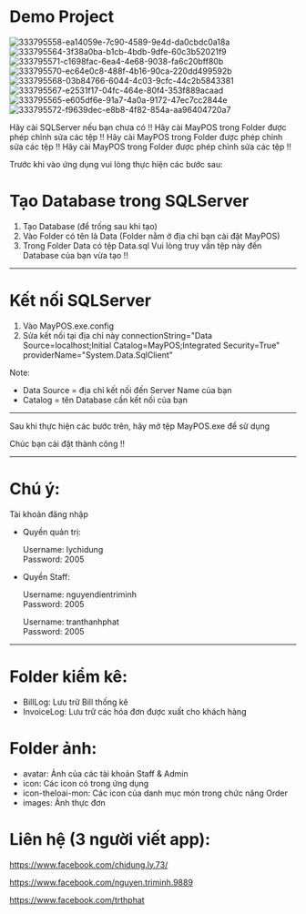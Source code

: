 # Demo Project
![333795558-ea14059e-7c90-4589-9e4d-da0cbdc0a18a](https://github.com/MinhFX/POS/assets/146899219/9a9274ef-214d-46c6-a414-d64d04d2cd92)
![333795564-3f38a0ba-b1cb-4bdb-9dfe-60c3b52021f9](https://github.com/MinhFX/POS/assets/146899219/67ef2831-62d0-4b99-9f9d-dfa560243f96)
![333795571-c1698fac-6ea4-4e68-9038-fa6c20bff80b](https://github.com/MinhFX/POS/assets/146899219/ec561309-9942-4e95-b107-d61c3621f911)
![333795570-ec64e0c8-488f-4b16-90ca-220dd499592b](https://github.com/MinhFX/POS/assets/146899219/ff5fa4f5-3138-4aa2-95d1-b0a47b187227)
![333795568-03b84766-6044-4c03-9cfc-44c2b5843381](https://github.com/MinhFX/POS/assets/146899219/fef44203-8c4d-4ec3-81f4-c94e569122a2)
![333795567-e2531f17-04fc-464e-80f4-353f889acaad](https://github.com/MinhFX/POS/assets/146899219/d593b1b2-e779-4944-8d14-067e5d56b976)
![333795565-e605df6e-91a7-4a0a-9172-47ec7cc2844e](https://github.com/MinhFX/POS/assets/146899219/a741156f-3a08-431c-a4d8-bab9cefda1c7)
![333795572-f9639dec-e8b8-4f82-854a-aa96404720a7](https://github.com/MinhFX/POS/assets/146899219/75e7bfc5-c3d5-4cdf-8cba-803a63eea6ed)  


Hãy cài SQLServer nếu bạn chưa có !!
Hãy cài MayPOS trong Folder được phép chỉnh sửa các tệp !!
Hãy cài MayPOS trong Folder được phép chỉnh sửa các tệp !!
Hãy cài MayPOS trong Folder được phép chỉnh sửa các tệp !!

Trước khi vào ứng dụng vui lòng thực hiện các bước sau:

# Tạo Database trong SQLServer
1. Tạo Database (để trống sau khi tạo)
2. Vào Folder có tên là Data (Folder nằm ở địa chỉ bạn cài đặt MayPOS)
3. Trong Folder Data có tệp Data.sql 
Vui lòng truy vấn tệp này đến Database của bạn vừa tạo !!

---------------------------------------------------------------------------------------

# Kết nối SQLServer 
1. Vào MayPOS.exe.config
2. Sửa kết nối tại địa chỉ này
connectionString="Data Source=localhost;Initial Catalog=MayPOS;Integrated Security=True" providerName="System.Data.SqlClient"

Note:
- Data Source = địa chỉ kết nối đến Server Name của bạn
- Catalog = tên Database cần kết nối của bạn

---------------------------------------------------------------------------------------
Sau khi thực hiện các bước trên, hãy mở tệp MayPOS.exe để sử dụng

Chúc bạn cài đặt thành công !!

-------------------------
# Chú ý:  
Tài khoản đăng nhập
- Quyền quản trị:

  Username: lychidung  
  Password: 2005

- Quyền Staff:

  Username: nguyendientriminh  
  Password: 2005

  Username: tranthanhphat  
  Password: 2005

-------------------------
# Folder kiểm kê:
- BillLog: Lưu trữ Bill thống kê
- InvoiceLog: Lưu trữ các hóa đơn được xuất cho khách hàng

# Folder ảnh:
- avatar: Ảnh của các tài khoản Staff & Admin
- icon: Các icon có trong ứng dụng
- icon-theloai-mon: Các icon của danh mục món trong chức năng Order
- images: Ảnh thực đơn


# Liên hệ (3 người viết app):

https://www.facebook.com/chidung.ly.73/

https://www.facebook.com/nguyen.triminh.9889

https://www.facebook.com/trthphat
